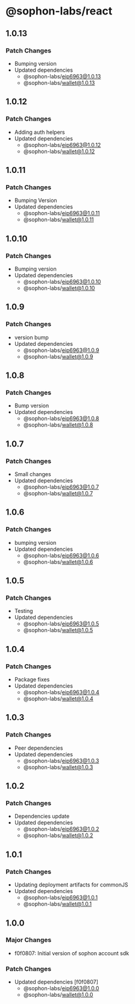 # @sophon-labs/react

## 1.0.13

### Patch Changes

- Bumping version
- Updated dependencies
  - @sophon-labs/eip6963@1.0.13
  - @sophon-labs/wallet@1.0.13

## 1.0.12

### Patch Changes

- Adding auth helpers
- Updated dependencies
  - @sophon-labs/eip6963@1.0.12
  - @sophon-labs/wallet@1.0.12

## 1.0.11

### Patch Changes

- Bumping Version
- Updated dependencies
  - @sophon-labs/eip6963@1.0.11
  - @sophon-labs/wallet@1.0.11

## 1.0.10

### Patch Changes

- Bumping version
- Updated dependencies
  - @sophon-labs/eip6963@1.0.10
  - @sophon-labs/wallet@1.0.10

## 1.0.9

### Patch Changes

- version bump
- Updated dependencies
  - @sophon-labs/eip6963@1.0.9
  - @sophon-labs/wallet@1.0.9

## 1.0.8

### Patch Changes

- Bump version
- Updated dependencies
  - @sophon-labs/eip6963@1.0.8
  - @sophon-labs/wallet@1.0.8

## 1.0.7

### Patch Changes

- Small changes
- Updated dependencies
  - @sophon-labs/eip6963@1.0.7
  - @sophon-labs/wallet@1.0.7

## 1.0.6

### Patch Changes

- bumping version
- Updated dependencies
  - @sophon-labs/eip6963@1.0.6
  - @sophon-labs/wallet@1.0.6

## 1.0.5

### Patch Changes

- Testing
- Updated dependencies
  - @sophon-labs/eip6963@1.0.5
  - @sophon-labs/wallet@1.0.5

## 1.0.4

### Patch Changes

- Package fixes
- Updated dependencies
  - @sophon-labs/eip6963@1.0.4
  - @sophon-labs/wallet@1.0.4

## 1.0.3

### Patch Changes

- Peer dependencies
- Updated dependencies
  - @sophon-labs/eip6963@1.0.3
  - @sophon-labs/wallet@1.0.3

## 1.0.2

### Patch Changes

- Dependencies update
- Updated dependencies
  - @sophon-labs/eip6963@1.0.2
  - @sophon-labs/wallet@1.0.2

## 1.0.1

### Patch Changes

- Updating deployment artifacts for commonJS
- Updated dependencies
  - @sophon-labs/eip6963@1.0.1
  - @sophon-labs/wallet@1.0.1

## 1.0.0

### Major Changes

- f0f0807: Initial version of sophon account sdk

### Patch Changes

- Updated dependencies [f0f0807]
  - @sophon-labs/eip6963@1.0.0
  - @sophon-labs/wallet@1.0.0
